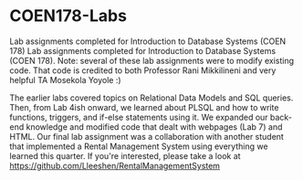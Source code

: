 # COEN178-Labs
Lab assignments completed for Introduction to Database Systems (COEN 178)
Lab assignments completed for Introduction to Database Systems (COEN 178). Note: several of these lab assignments were to modify existing 
code. That code is credited to both Professor Rani Mikkilineni and very helpful TA Mosekola Yoyole :)

The earlier labs covered topics on Relational Data Models and SQL queries. Then, from Lab 4ish onward, we learned about PLSQL and how to
write functions, triggers, and if-else statements using it. We expanded our back-end knowledge and modified code that dealt with webpages 
(Lab 7) and HTML. Our final lab assignment was a collaboration with another student that implemented a Rental Management System using 
everything we learned this quarter. If you're interested, please take a look at https://github.com/Lleeshen/RentalManagementSystem 
